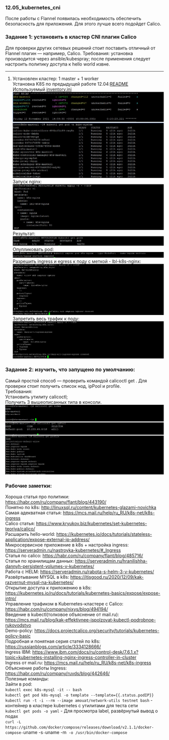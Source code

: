 ### 12.05_kubernetes_cni </br>
После работы с Flannel появилась необходимость обеспечить безопасность для приложения. Для этого лучше всего подойдет Calico.

### Задание 1: установить в кластер CNI плагин Calico
Для проверки других сетевых решений стоит поставить отличный от Flannel плагин — например, Calico. Требования:
установка производится через ansible/kubespray;
после применения следует настроить политику доступа к hello world извне.

-----------------------
1) Установлен кластер: 1 master + 1 worker </br>
Установка K8S по предыдущей работе 12.04:[README](https://github.com/murzinvit/12.04_kubernetes_install_part_2/blob/23a37632e3ec532f3a31b44cdf9c8af8089ea3b1/README.md)</br>
Используемый [inventory.ini](https://github.com/murzinvit/12.05_kubernetes_cni/blob/053af694c6c068b242a3ceabdf58684f9a147aa6/inventory/dev/inventory.ini) </br>
![Calico_install_ok](https://github.com/murzinvit/screen/blob/fa21d71f37702ef759f85ee150577416696b09d9/Kuber_1master_1worker.jpg) </br>
![Calico_system_pods](https://github.com/murzinvit/screen/blob/56268a2f163c70395f098038b7fdb160f81df980/Kuber_get_nodes_from_kube-system.jpg) </br>
Запуск nginx: </br>
![Create_pod](https://github.com/murzinvit/screen/blob/9de2b6bef0a12d5e1e15c2b01e916d7e8bbbc4e9/Kuber_create_pod.jpg) </br>
Результат: </br>
![Get_pod](https://github.com/murzinvit/screen/blob/b40ce00a077380c45c62546009d689bcef5b82c2/Kuber_get_pod_nginx.jpg) </br>
Опупликовать pod: </br>
![Exposed_pod](https://github.com/murzinvit/screen/blob/0f24065b94823259c912f5e31ac5204daf43beca/Kubectl_exposed_pod.jpg) </br>
Разрешить ingress и egress к поду с меткой - lbl-k8s-nginx: </br>
![Ellow_ing_egress](https://github.com/murzinvit/screen/blob/3f5d8c613b718f69d596a92e68ea34559cc39cfe/Kuber_allow_ingress_egress.jpg) </br>
Запретить весь трафик к поду: </br>
![screen](https://github.com/murzinvit/screen/blob/dfdd7216e6e4969fffd146f6cd7c85ff5bd8fdc1/Kuber_deny_ingress_egress.jpg) </br>

### Задание 2: изучить, что запущено по умолчанию: </br>
Самый простой способ — проверить командой calicoctl get . Для проверки стоит получить список нод, ipPool и profile. </br> 
Требования: </br>
Установить утилиту calicoctl; </br>
Получить 3 вышеописанных типа в консоли.</br>
![calico_get_nodes](https://github.com/murzinvit/screen/blob/8e7d8174f84424d53fbdeb5e9fff94c0dc5e65b5/Kuber_calico_get_nodes.jpg) </br>
![calico_get_ipPool](https://github.com/murzinvit/screen/blob/18d8eb923bff9b0bb1df197f8cc86a0017be6dc1/Kuber_calico_get_ipPool.jpg) </br>
![calico_get_profile](https://github.com/murzinvit/screen/blob/5c42c603bcad13b01eb53bb251686e07b70ff654/Kubectl_calico_get_profile.jpg) </br>

### Рабочие заметки: </br>
Хороша статья про политики: https://habr.com/ru/company/flant/blog/443190/ </br>
Понятно по k8s: http://linuxsql.ru/content/kubernetes-glazami-novichka </br>
Самая адекватная статья: https://mcs.mail.ru/help/ru_RU/k8s-net/k8s-ingress </br>
Calico статья: https://www.kryukov.biz/kubernetes/set-kubernetes-teoriya/calico/ </br>
Расшарить hello-world: https://kubernetes.io/docs/tutorials/stateless-application/expose-external-ip-address/ </br>
Микросервисное приложение в k8s + настройка ingress: https://serveradmin.ru/nastroyka-kubernetes/#_Ingress </br>
Статья по calico: https://habr.com/ru/company/flant/blog/485716/ </br>
Статья по хранилищам данных: https://serveradmin.ru/hranilishha-dannyh-persistent-volumes-v-kubernetes/ </br>
Работа с HELM: https://serveradmin.ru/rabota-s-helm-3-v-kubernetes/ </br>
Развёртывание MYSQL в k8s: https://itisgood.ru/2020/12/09/kak-razvernut-mysql-na-kubernetes/ </br>
Открытие доступа к приложению в k8s: https://kubernetes.io/ru/docs/tutorials/kubernetes-basics/expose/expose-intro/ </br>
Управление трафиком в Kubernetes-кластере с Calico: https://habr.com/ru/company/nixys/blog/494194/ </br>
Введение в kubectl(толковое объяснение от mail.ru): https://mcs.mail.ru/blog/kak-effektivnee-ispolzovat-kubectl-podrobnoe-rukovodstvo </br>
Demo-policy: https://docs.projectcalico.org/security/tutorials/kubernetes-policy-basic </br>
Подробная и понятная серия статей по k8s: https://russianblogs.com/article/3334128666/ </br>
Ingress IBM: https://www.ibm.com/docs/ru/control-desk/7.6.1.x?topic=kubernetes-installing-nginx-ingress-controller-in-cluster </br>
Ingress от mail.ru: https://mcs.mail.ru/help/ru_RU/k8s-net/k8s-ingress </br>
Объяснение работы Ingress: https://habr.com/ru/company/ruvds/blog/442646/ </br>
Полезные команды: </br>
Зайти в pod: </br>
`kubectl exec k8s-mysql -it -- bash`  </br>
`kubectl get pod k8s-mysql -o template --template={{.status.podIP}}` </br>
`kubectl run -t -i --rm --image amouat/network-utils testnet bash`  - контейнер в кластере kubernetes с утилитами для теста сети </br>
`kubectl get pods -o yaml` - Для просмотра label, развёрнутый вывод о подах </br>
`curl -L https://github.com/docker/compose/releases/download/v2.1.1/docker-compose-`uname -s`-`uname -m` -o /usr/bin/docker-compose` </br>
